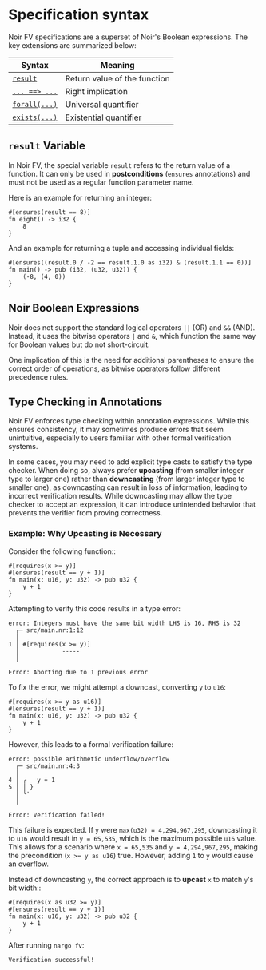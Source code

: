 # Specification syntax

Noir FV specifications are a superset of Noir's Boolean expressions. The key extensions are summarized below:

| Syntax | Meaning |
| ------ | ------- |
| [`result`](specs_grammar.md#result-variable) | Return value of the function |
| [`... ==> ...`](annotations/quantifiers.md#logical-implication) | Right implication |
| [`forall(...)`](annotations/quantifiers.md#forall) | Universal quantifier |
| [`exists(...)`](annotations/quantifiers.md#exists) | Existential quantifier |

## `result` Variable

In Noir FV, the special variable `result` refers to the return value of a function. It can only be used in **postconditions** (`ensures` annotations) and must not be used as a regular function parameter name.

Here is an example for returning an integer:
```rust,ignore
#[ensures(result == 8)]
fn eight() -> i32 {
    8
}
```
And an example for returning a tuple and accessing individual fields:
```rust,ignore
#[ensures((result.0 / -2 == result.1.0 as i32) & (result.1.1 == 0))]
fn main() -> pub (i32, (u32, u32)) {
    (-8, (4, 0))
}
```

## Noir Boolean Expressions

Noir does not support the standard logical operators `||` (OR) and `&&` (AND). Instead, it uses the bitwise operators `|` and `&`, which function the same way for Boolean values but do not short-circuit.

One implication of this is the need for additional parentheses to ensure the correct order of operations, as bitwise operators follow different precedence rules.

## Type Checking in Annotations

Noir FV enforces type checking within annotation expressions. While this ensures consistency, it may sometimes produce errors that seem unintuitive, especially to users familiar with other formal verification systems.

In some cases, you may need to add explicit type casts to satisfy the type checker. When doing so, always prefer **upcasting** (from smaller integer type to larger one) rather than **downcasting** (from larger integer type to smaller one), as downcasting can result in loss of information, leading to incorrect verification results. While downcasting may allow the type checker to accept an expression, it can introduce unintended behavior that prevents the verifier from proving correctness.

### Example: Why Upcasting is Necessary
Consider the following function::
```rust,ignore
#[requires(x >= y)]
#[ensures(result == y + 1)]
fn main(x: u16, y: u32) -> pub u32 {
    y + 1
}
```
Attempting to verify this code results in a type error:
```
error: Integers must have the same bit width LHS is 16, RHS is 32
  ┌─ src/main.nr:1:12
  │
1 │ #[requires(x >= y)]
  │            -----
  │

Error: Aborting due to 1 previous error
```
To fix the error, we might attempt a downcast, converting `y` to `u16`:
```rust,ignore
#[requires(x >= y as u16)]
#[ensures(result == y + 1)]
fn main(x: u16, y: u32) -> pub u32 {
    y + 1
}
```
However, this leads to a formal verification failure:
```
error: possible arithmetic underflow/overflow
  ┌─ src/main.nr:4:3
  │  
4 │ ╭   y + 1
5 │ │ }
  │ ╰'
  │  

Error: Verification failed!
```
This failure is expected. If `y` were `max(u32) = 4,294,967,295`, downcasting it to `u16` would result in `y = 65,535`, which is the maximum possible `u16` value. This allows for a scenario where `x = 65,535` and `y = 4,294,967,295`, making the precondition (`x >= y as u16`) true. However, adding `1` to `y` would cause an overflow.

Instead of downcasting `y`, the correct approach is to **upcast** `x` to match `y`'s bit width::
```rust,ignore
#[requires(x as u32 >= y)]
#[ensures(result == y + 1)]
fn main(x: u16, y: u32) -> pub u32 {
    y + 1
}
```
After running `nargo fv`:
```
Verification successful!
```